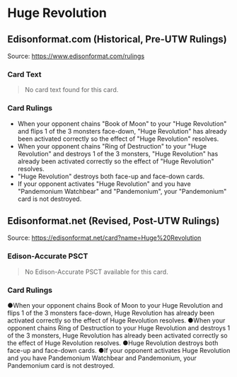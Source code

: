 # Huge Revolution

## Edisonformat.com (Historical, Pre-UTW Rulings)

Source: https://www.edisonformat.com/rulings

### Card Text

> No card text found for this card.

### Card Rulings

*   When your opponent chains "Book of Moon" to your "Huge Revolution" and flips 1 of the 3 monsters face-down, "Huge Revolution" has already been activated correctly so the effect of "Huge Revolution" resolves.
*   When your opponent chains "Ring of Destruction" to your "Huge Revolution" and destroys 1 of the 3 monsters, "Huge Revolution" has already been activated correctly so the effect of "Huge Revolution" resolves.
*   "Huge Revolution" destroys both face-up and face-down cards.
*   If your opponent activates "Huge Revolution" and you have "Pandemonium Watchbear" and "Pandemonium", your "Pandemonium" card is not destroyed.

## Edisonformat.net (Revised, Post-UTW Rulings)

Source: https://edisonformat.net/card?name=Huge%20Revolution

### Edison-Accurate PSCT

> No Edison-Accurate PSCT available for this card.

### Card Rulings

●When your opponent chains Book of Moon to your Huge Revolution and flips 1 of the 3 monsters face-down, Huge Revolution has already been activated correctly so the effect of Huge Revolution resolves.
●When your opponent chains Ring of Destruction to your Huge Revolution and destroys 1 of the 3 monsters, Huge Revolution has already been activated correctly so the effect of Huge Revolution resolves.
●Huge Revolution destroys both face-up and face-down cards.
●If your opponent activates Huge Revolution and you have Pandemonium Watchbear and Pandemonium, your Pandemonium card is not destroyed.
            